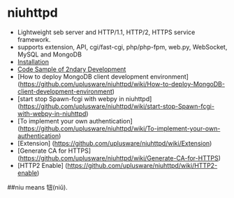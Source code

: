 # niuhttpd
* Lightweight seb server and HTTP/1.1, HTTP/2, HTTPS service framework.
* supports extension, API, cgi/fast-cgi, php/php-fpm, web.py, WebSocket, MySQL and MongoDB
* [Installation](https://github.com/uplusware/niuhttpd/wiki/Installation)
* [Code Sample of 2ndary Development](https://github.com/uplusware/niuhttpd/wiki/Code-Sample-of-2ndary-Development)
* [How to deploy MongoDB client development environment] (https://github.com/uplusware/niuhttpd/wiki/How-to-deploy-MongoDB-client-development-environment)
* [start stop Spawn-fcgi with webpy in niuhttpd] (https://github.com/uplusware/niuhttpd/wiki/start-stop-Spawn-fcgi-with-webpy-in-niuhttpd)
* [To implement your own authentication] (https://github.com/uplusware/niuhttpd/wiki/To-implement-your-own-authentication)
* [Extension] (https://github.com/uplusware/niuhttpd/wiki/Extension)
* [Generate CA for HTTPS] (https://github.com/uplusware/niuhttpd/wiki/Generate-CA-for-HTTPS)
* [HTTP2 Enable] (https://github.com/uplusware/niuhttpd/wiki/HTTP2-enable)

##niu means 钮(niǔ).

